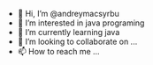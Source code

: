 - 👋 Hi, I’m @andreymacsyrbu
- 👀 I’m interested in java programing
- 🌱 I’m currently learning java
- 💞️ I’m looking to collaborate on ...
- 📫 How to reach me ...

<!---
andreymacsyrbu/andreymacsyrbu is a ✨ special ✨ repository because its `README.md` (this file) appears on your GitHub profile.
You can click the Preview link to take a look at your changes.
--->
